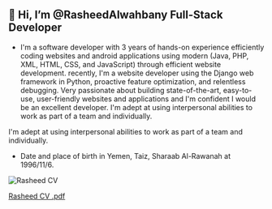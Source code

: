 ## 👋 Hi, I’m @RasheedAlwahbany Full-Stack Developer

- I'm a software developer with 3 years of hands-on experience efficiently coding websites and android applications using modern (Java, PHP, XML, HTML, CSS, and JavaScript) through efficient website development. recently, I'm a website developer using the Django web framework in Python, proactive feature optimization, and relentless debugging. Very passionate about building state-of-the-art, easy-to-use, user-friendly websites and applications and I'm confident I would be an excellent developer. I'm adept at using interpersonal abilities to work as part of a team and individually.

I'm adept at using interpersonal abilities to work as part of a team and individually.

- Date and place of birth in Yemen, Taiz, Sharaab Al-Rawanah at 1996/11/6.

![Rasheed CV](https://user-images.githubusercontent.com/72201824/203069419-ef6848ec-12da-4f9a-9a63-96da8a78c1a1.jpg)


[Rasheed CV .pdf](https://github.com/RasheedAlwahbany/RasheedAlwahbany/files/10056727/Rasheed.CV.pdf)


<!---
RasheedAlwahbany/RasheedAlwahbany is a ✨ special ✨ repository because its `README.md` (this file) appears on your GitHub profile.
You can click the Preview link to take a look at your changes.
--->
